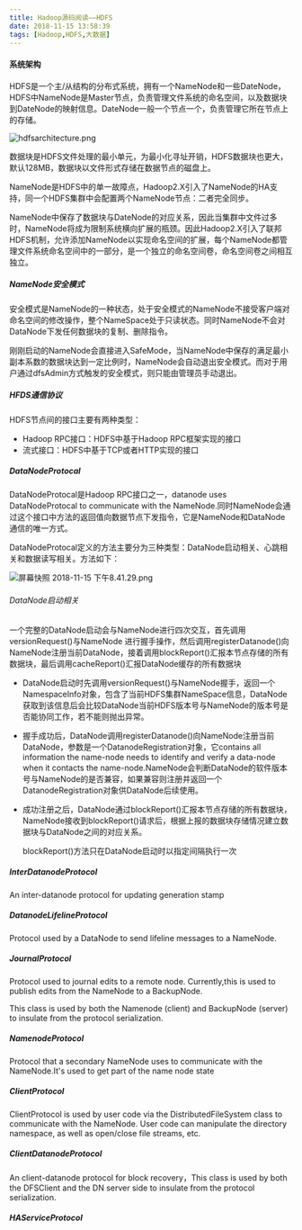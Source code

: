 ```yaml
---
title: Hadoop源码阅读——HDFS
date: 2018-11-15 13:58:39
tags: [Hadoop,HDFS,大数据]
---
```


#### 系统架构

HDFS是一个主/从结构的分布式系统，拥有一个NameNode和一些DateNode，HDFS中NameNode是Master节点，负责管理文件系统的命名空间，以及数据块到DateNode的映射信息。DateNode一般一个节点一个，负责管理它所在节点上的存储。

<!-- more--> 

![hdfsarchitecture.png](https://i.loli.net/2018/11/15/5bed54fc16112.png)

数据块是HDFS文件处理的最小单元，为最小化寻址开销，HDFS数据块也更大，默认128MB，数据块以文件形式存储在数据节点的磁盘上。

NameNode是HDFS中的单一故障点，Hadoop2.X引入了NameNode的HA支持，同一个HDFS集群中会配置两个NameNode节点：二者完全同步。

NameNode中保存了数据块与DateNode的对应关系，因此当集群中文件过多时，NameNode将成为限制系统横向扩展的瓶颈。因此Hadoop2.X引入了联邦HDFS机制，允许添加NameNode以实现命名空间的扩展，每个NameNode都管理文件系统命名空间中的一部分，是一个独立的命名空间卷，命名空间卷之间相互独立。

##### NameNode安全模式

安全模式是NameNode的一种状态，处于安全模式的NameNode不接受客户端对命名空间的修改操作，整个NameSpace处于只读状态。同时NameNode不会对DataNode下发任何数据块的复制、删除指令。

刚刚启动的NameNode会直接进入SafeMode，当NameNode中保存的满足最小副本系数的数据块达到一定比例时，NameNode会自动退出安全模式。而对于用户通过dfsAdmin方式触发的安全模式，则只能由管理员手动退出。

##### HFDS通信协议

HDFS节点间的接口主要有两种类型：

- Hadoop RPC接口：HDFS中基于Hadoop RPC框架实现的接口
- 流式接口：HDFS中基于TCP或者HTTP实现的接口

##### DataNodeProtocal

DataNodeProtocal是Hadoop RPC接口之一，datanode uses DataNodeProtocal to communicate with the NameNode.同时NameNode会通过这个接口中方法的返回值向数据节点下发指令，它是NameNode和DataNode通信的唯一方式。

DataNodeProtocal定义的方法主要分为三种类型：DataNode启动相关、心跳相关和数据读写相关。方法如下：

![屏幕快照 2018-11-15 下午8.41.29.png](https://i.loli.net/2018/11/15/5bed6989940d8.png)

###### DataNode启动相关

一个完整的DataNode启动会与NameNode进行四次交互，首先调用versionRequest()与NameNode 进行握手操作，然后调用registerDatanode()向NameNode注册当前DataNode，接着调用blockReport()汇报本节点存储的所有数据块，最后调用cacheReport()汇报DataNode缓存的所有数据块

* DataNode启动时先调用versionRequest()与NameNode握手，返回一个NamespaceInfo对象，包含了当前HDFS集群NameSpace信息，DataNode获取到该信息后会比较DataNode当前HDFS版本号与NameNode的版本号是否能协同工作，若不能则抛出异常。

* 握手成功后，DataNode调用registerDatanode()向NameNode注册当前DataNode，参数是一个DatanodeRegistration对象，它contains all information the name-node needs to identify and verify a data-node when it contacts the name-node.NameNode会判断DataNode的软件版本号与NameNode的是否兼容，如果兼容则注册并返回一个DatanodeRegistration对象供DataNode后续使用。


* 成功注册之后，DataNode通过blockReport()汇报本节点存储的所有数据块，NameNode接收到blockReport()请求后，根据上报的数据块存储情况建立数据块与DataNode之间的对应关系。

  blockReport()方法只在DataNode启动时以指定间隔执行一次

##### InterDatanodeProtocol

An inter-datanode protocol for updating generation stamp

##### DatanodeLifelineProtocol

Protocol used by a DataNode to send lifeline messages to a NameNode.

##### JournalProtocol

Protocol used to journal edits to a remote node. Currently,this is used to publish edits from the NameNode to a BackupNode.

This class is used by both the Namenode (client) and BackupNode (server) to insulate from the protocol serialization.

##### NamenodeProtocol

Protocol that a secondary NameNode uses to communicate with the NameNode.It's used to get part of the name node state

##### ClientProtocol

ClientProtocol is used by user code via the DistributedFileSystem class to communicate with the NameNode.  User code can manipulate the directory namespace, as well as open/close file streams, etc.

##### ClientDatanodeProtocol

 An client-datanode protocol for block recovery，This class is used by both the DFSClient and the DN server side to insulate from the protocol serialization.

##### HAServiceProtocol

